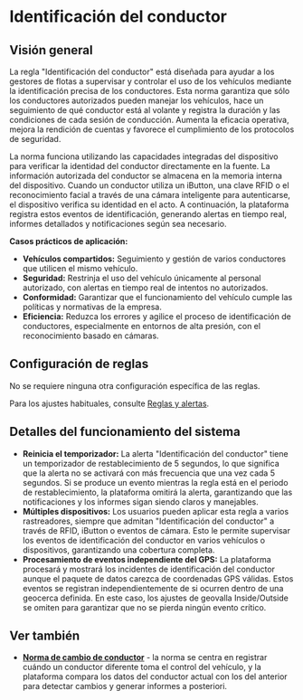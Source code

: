 # Identificación del conductor

## Visión general

La regla "Identificación del conductor" está diseñada para ayudar a los gestores de flotas a supervisar y controlar el uso de los vehículos mediante la identificación precisa de los conductores. Esta norma garantiza que sólo los conductores autorizados pueden manejar los vehículos, hace un seguimiento de qué conductor está al volante y registra la duración y las condiciones de cada sesión de conducción. Aumenta la eficacia operativa, mejora la rendición de cuentas y favorece el cumplimiento de los protocolos de seguridad.

La norma funciona utilizando las capacidades integradas del dispositivo para verificar la identidad del conductor directamente en la fuente. La información autorizada del conductor se almacena en la memoria interna del dispositivo. Cuando un conductor utiliza un iButton, una clave RFID o el reconocimiento facial a través de una cámara inteligente para autenticarse, el dispositivo verifica su identidad en el acto. A continuación, la plataforma registra estos eventos de identificación, generando alertas en tiempo real, informes detallados y notificaciones según sea necesario.

**Casos prácticos de aplicación:**

* **Vehículos compartidos:** Seguimiento y gestión de varios conductores que utilicen el mismo vehículo.
* **Seguridad:** Restrinja el uso del vehículo únicamente al personal autorizado, con alertas en tiempo real de intentos no autorizados.
* **Conformidad:** Garantizar que el funcionamiento del vehículo cumple las políticas y normativas de la empresa.
* **Eficiencia:** Reduzca los errores y agilice el proceso de identificación de conductores, especialmente en entornos de alta presión, con el reconocimiento basado en cámaras.

## Configuración de reglas

No se requiere ninguna otra configuración específica de las reglas.

Para los ajustes habituales, consulte [Reglas y alertas](../).

## Detalles del funcionamiento del sistema

* **Reinicia el temporizador:** La alerta "Identificación del conductor" tiene un temporizador de restablecimiento de 5 segundos, lo que significa que la alerta no se activará con más frecuencia que una vez cada 5 segundos. Si se produce un evento mientras la regla está en el periodo de restablecimiento, la plataforma omitirá la alerta, garantizando que las notificaciones y los informes sigan siendo claros y manejables.
* **Múltiples dispositivos:** Los usuarios pueden aplicar esta regla a varios rastreadores, siempre que admitan "Identificación del conductor" a través de RFID, iButton o eventos de cámara. Esto le permite supervisar los eventos de identificación del conductor en varios vehículos o dispositivos, garantizando una cobertura completa.
* **Procesamiento de eventos independiente del GPS:** La plataforma procesará y mostrará los incidentes de identificación del conductor aunque el paquete de datos carezca de coordenadas GPS válidas. Estos eventos se registran independientemente de si ocurren dentro de una geocerca definida. En este caso, los ajustes de geovalla Inside/Outside se omiten para garantizar que no se pierda ningún evento crítico.

## Ver también

* [**Norma de cambio de conductor**](cambio-de-conductor.md) - la norma se centra en registrar cuándo un conductor diferente toma el control del vehículo, y la plataforma compara los datos del conductor actual con los del anterior para detectar cambios y generar informes a posteriori.

